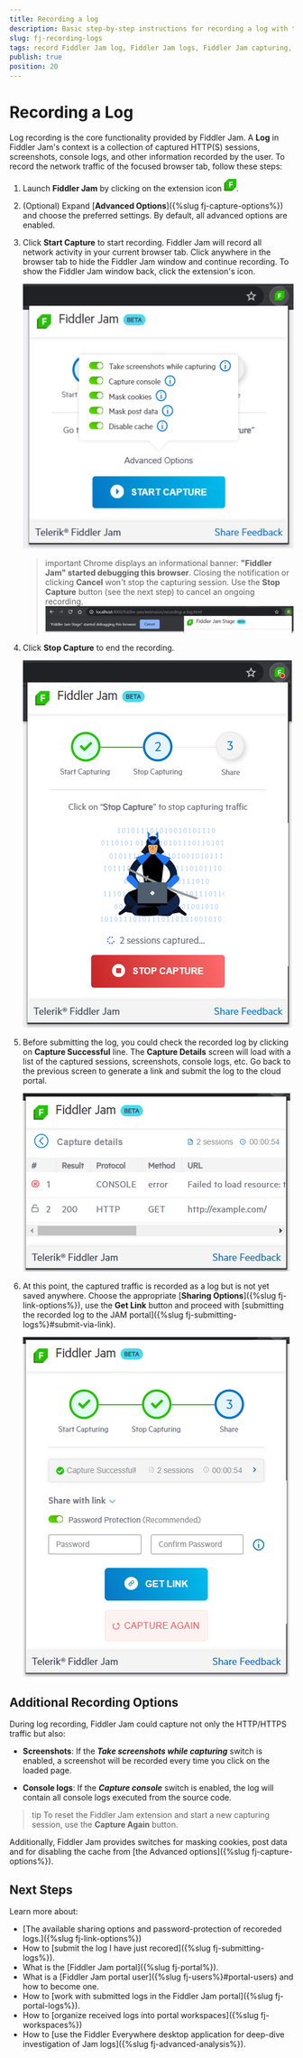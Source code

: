 ```yaml
---
title: Recording a log
description: Basic step-by-step instructions for recording a log with the Fiddler Jam extension
slug: fj-recording-logs
tags: record Fiddler Jam log, Fiddler Jam logs, Fiddler Jam capturing, Fiddler Jam recording, capture traffic with Jam, Fiddler Jam HTTPS traffic 
publish: true
position: 20
---
```



# Recording a Log

Log recording is the core functionality provided by Fiddler Jam. A **Log** in Fiddler Jam's context is a collection of captured HTTP(S) sessions, screenshots, console logs, and other information recorded by the user. To record the network traffic of the focused browser tab, follow these steps:

1. Launch **Fiddler Jam** by clicking on the extension icon ![Extension main icon](../images/ext/ext-icons/small-logo.png).

1. (Optional) Expand [**Advanced Options**]({%slug fj-capture-options%}) and choose the preferred settings. By default, all advanced options are enabled.

1. Click **Start Capture** to start recording. Fiddler Jam will record all network activity in your current browser tab. Click anywhere in the browser tab to hide the Fiddler Jam window and continue recording. To show the Fiddler Jam window back, click the extension's icon.

   ![Start capture screen with the Advanced Options expanded](../images/ext/ext-images/extension-start-capturing-extended.png)

   >important Chrome displays an informational banner: **"Fiddler Jam" started debugging this browser**. Closing the notification or clicking **Cancel** won't stop the capturing session. Use the **Stop Capture** button (see the next step) to cancel an ongoing recording.
   ![Chrome warning banner](../images/ext/ext-images/extension-chrome-notification.png)

1. Click  **Stop Capture** to end the recording.

   ![Stop capturing screen](../images/ext/ext-images/extension-stop-capturing.png)

1. Before submitting the log, you could check the recorded log by clicking on **Capture Successful** line. The **Capture Details** screen will load with a list of the captured sessions, screenshots, console logs, etc. Go back to the previous screen to generate a link and submit the log to the cloud portal.

   ![Stop capturing screen](../images/ext/ext-images/extension-link-options-show-sessions.png)

1. At this point, the captured traffic is recorded as a log but is not yet saved anywhere. Choose the appropriate [**Sharing Options**]({%slug fj-link-options%}), use the **Get Link** button and proceed with [submitting the recorded log to the JAM portal]({%slug fj-submitting-logs%}#submit-via-link).

   ![Generate Link](../images/ext/ext-images/extension-link-options-password.png)

## Additional Recording Options

During log recording, Fiddler Jam could capture not only the HTTP/HTTPS traffic but also:

- **Screenshots**: If the **_Take screenshots while capturing_** switch is enabled, a screenshot will be recorded every time you click on the loaded page.

- **Console logs**: If the **_Capture console_** switch is enabled, the log will contain all console logs executed from the source code.

>tip To reset the Fiddler Jam extension and start a new capturing session, use the **Capture Again** button.

Additionally, Fiddler Jam provides switches for masking cookies, post data and for disabling the cache from [the Advanced options]({%slug fj-capture-options%}).

## Next Steps

Learn more about:

- [The available sharing options and password-protection of recoreded logs.]({%slug fj-link-options%})
- How to [submit the log I have just recored]({%slug fj-submitting-logs%}).
- What is the [Fiddler Jam portal]({%slug fj-portal%}).
- What is a [Fiddler Jam portal user]({%slug fj-users%}#portal-users) and how to become one.
- How to [work with submitted logs in the Fiddler Jam portal]({%slug fj-portal-logs%}).
- How to [organize received logs into portal workspaces]({%slug fj-workspaces%})
- How to [use the Fiddler Everywhere desktop application for deep-dive investigation of Jam logs]({%slug fj-advanced-analysis%}).
